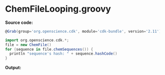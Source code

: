 # ChemFileLooping.groovy
**Source code:**
```groovy
@Grab(group='org.openscience.cdk', module='cdk-bundle', version='2.11')

import org.openscience.cdk.*;
file = new ChemFile()
for (sequence in file.chemSequences()) {
  println "sequence's hash: " + sequence.hashCode()
}
```
**Output:**
```plain
```
